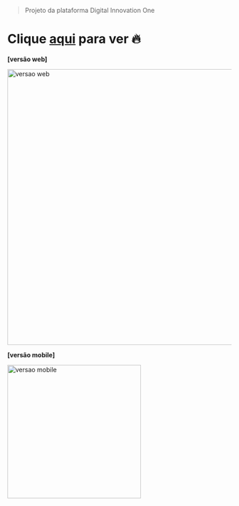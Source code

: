 > Projeto da plataforma Digital Innovation One

# Clique [aqui](https://biacoelho.github.io/netflix-pagina-clone) para ver :fire:

**[versão web]**

<img src="https://raw.githubusercontent.com/biacoelho/netflix-pagina-clone/master/versaoWeb.jpg" alt="versao web" width="620">

**[versão mobile]**

<img src="https://raw.githubusercontent.com/biacoelho/netflix-pagina-clone/master/versaoMobile.gif" alt="versao mobile" width="300">
